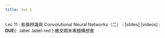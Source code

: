 ```yaml
---
title: Jun 1
---
```


Lec 11
: 影像辨識與 Convolutional Neural Networks（二）
  : [slides] [videos]
: **DUE**{: .label .label-red } 繳交期末專題構想書
